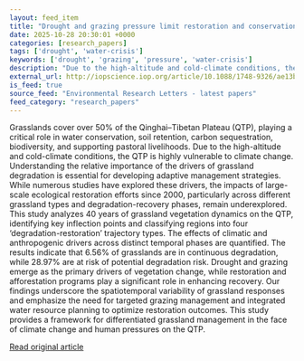 ```yaml
---
layout: feed_item
title: "Drought and grazing pressure limit restoration and conservation outcomes in degraded grasslands on the Qinghai–Tibetan Plateau"
date: 2025-10-28 20:30:01 +0000
categories: [research_papers]
tags: ['drought', 'water-crisis']
keywords: ['drought', 'grazing', 'pressure', 'water-crisis']
description: "Due to the high-altitude and cold-climate conditions, the QTP is highly vulnerable to climate change"
external_url: http://iopscience.iop.org/article/10.1088/1748-9326/ae13bb
is_feed: true
source_feed: "Environmental Research Letters - latest papers"
feed_category: "research_papers"
---
```


Grasslands cover over 50% of the Qinghai–Tibetan Plateau (QTP), playing a critical role in water conservation, soil retention, carbon sequestration, biodiversity, and supporting pastoral livelihoods. Due to the high-altitude and cold-climate conditions, the QTP is highly vulnerable to climate change. Understanding the relative importance of the drivers of grassland degradation is essential for developing adaptive management strategies. While numerous studies have explored these drivers, the impacts of large-scale ecological restoration efforts since 2000, particularly across different grassland types and degradation-recovery phases, remain underexplored. This study analyzes 40 years of grassland vegetation dynamics on the QTP, identifying key inflection points and classifying regions into four ‘degradation-restoration’ trajectory types. The effects of climatic and anthropogenic drivers across distinct temporal phases are quantified. The results indicate that 6.56% of grasslands are in continuous degradation, while 28.97% are at risk of potential degradation risk. Drought and grazing emerge as the primary drivers of vegetation change, while restoration and afforestation programs play a significant role in enhancing recovery. Our findings underscore the spatiotemporal variability of grassland responses and emphasize the need for targeted grazing management and integrated water resource planning to optimize restoration outcomes. This study provides a framework for differentiated grassland management in the face of climate change and human pressures on the QTP.

[Read original article](http://iopscience.iop.org/article/10.1088/1748-9326/ae13bb)
